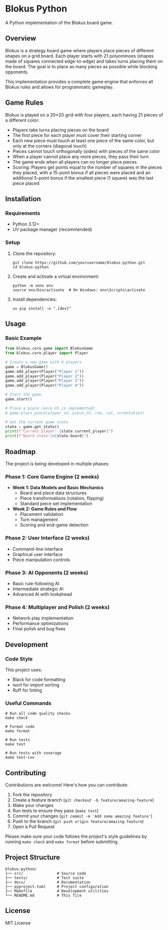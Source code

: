 # Blokus Python

A Python implementation of the Blokus board game.

## Overview

Blokus is a strategy board game where players place pieces of different shapes on a grid board. Each player starts with 21 polyominoes (shapes made of squares connected edge-to-edge) and takes turns placing them on the board. The goal is to place as many pieces as possible while blocking opponents.

This implementation provides a complete game engine that enforces all Blokus rules and allows for programmatic gameplay.

## Game Rules

Blokus is played on a 20×20 grid with four players, each having 21 pieces of a different color:
- Players take turns placing pieces on the board
- The first piece for each player must cover their starting corner
- Each new piece must touch at least one piece of the same color, but only at the corners (diagonal touch)
- Pieces cannot touch orthogonally (sides) with pieces of the same color
- When a player cannot place any more pieces, they pass their turn
- The game ends when all players can no longer place pieces
- Scoring: Players get points equal to the number of squares in the pieces they placed, with a 15-point bonus if all pieces were placed and an additional 5-point bonus if the smallest piece (1 square) was the last piece placed

## Installation

### Requirements

- Python 3.12+
- UV package manager (recommended)

### Setup

1. Clone the repository:
   ```
   git clone https://github.com/yourusername/blokus-python.git
   cd blokus-python
   ```

2. Create and activate a virtual environment:
   ```
   python -m venv env
   source env/bin/activate  # On Windows: env\Scripts\activate
   ```

3. Install dependencies:
   ```
   uv pip install -e ".[dev]"
   ```

## Usage

### Basic Example

```python
from blokus.core.game import BlokusGame
from blokus.core.player import Player

# Create a new game with 4 players
game = BlokusGame()
game.add_player(Player("Player 1"))
game.add_player(Player("Player 2"))
game.add_player(Player("Player 3"))
game.add_player(Player("Player 4"))

# Start the game
game.start()

# Place a piece (once UI is implemented)
# game.place_piece(player_id, piece_id, row, col, orientation)

# Get the current game state
state = game.get_state()
print(f"Current player: {state.current_player}")
print(f"Board state:\n{state.board}")
```

## Roadmap

The project is being developed in multiple phases:

### Phase 1: Core Game Engine (2 weeks)
- **Week 1: Data Models and Basic Mechanics**
  - Board and piece data structures
  - Piece transformations (rotation, flipping)
  - Standard piece set implementation
- **Week 2: Game Rules and Flow**
  - Placement validation
  - Turn management
  - Scoring and end-game detection

### Phase 2: User Interface (2 weeks)
- Command-line interface
- Graphical user interface
- Piece manipulation controls

### Phase 3: AI Opponents (2 weeks)
- Basic rule-following AI
- Intermediate strategic AI
- Advanced AI with lookahead

### Phase 4: Multiplayer and Polish (2 weeks)
- Network play implementation
- Performance optimizations
- Final polish and bug fixes

## Development

### Code Style

This project uses:
- Black for code formatting
- isort for import sorting
- Ruff for linting

### Useful Commands

```
# Run all code quality checks
make check

# Format code
make format

# Run tests
make test

# Run tests with coverage
make test-cov
```

## Contributing

Contributions are welcome! Here's how you can contribute:

1. Fork the repository
2. Create a feature branch (`git checkout -b feature/amazing-feature`)
3. Make your changes
4. Run tests to ensure they pass (`make test`)
5. Commit your changes (`git commit -m 'Add some amazing feature'`)
6. Push to the branch (`git push origin feature/amazing-feature`)
7. Open a Pull Request

Please make sure your code follows the project's style guidelines by running `make check` and `make format` before submitting.

## Project Structure

```
blokus-python/
├── src/               # Source code
├── tests/             # Test suite
├── docs/              # Documentation
├── pyproject.toml     # Project configuration
├── Makefile           # Development utilities
└── README.md          # This file
```

## License

MIT License